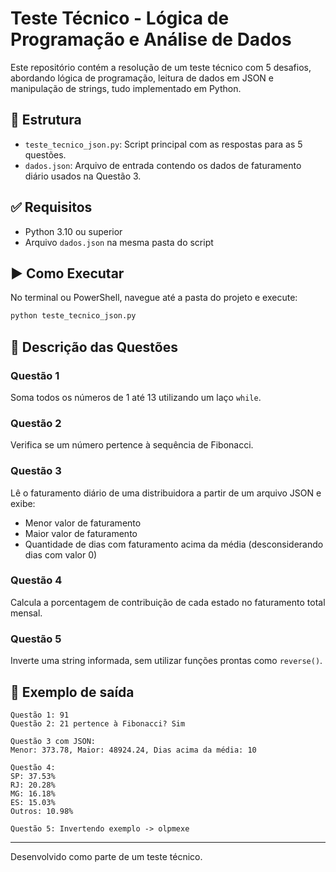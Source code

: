 
# Teste Técnico - Lógica de Programação e Análise de Dados

Este repositório contém a resolução de um teste técnico com 5 desafios, abordando lógica de programação, leitura de dados em JSON e manipulação de strings, tudo implementado em Python.

## 📁 Estrutura
- `teste_tecnico_json.py`: Script principal com as respostas para as 5 questões.
- `dados.json`: Arquivo de entrada contendo os dados de faturamento diário usados na Questão 3.

## ✅ Requisitos

- Python 3.10 ou superior
- Arquivo `dados.json` na mesma pasta do script

## ▶️ Como Executar

No terminal ou PowerShell, navegue até a pasta do projeto e execute:

```bash
python teste_tecnico_json.py
```

## 📌 Descrição das Questões

### Questão 1
Soma todos os números de 1 até 13 utilizando um laço `while`.

### Questão 2
Verifica se um número pertence à sequência de Fibonacci.

### Questão 3
Lê o faturamento diário de uma distribuidora a partir de um arquivo JSON e exibe:
- Menor valor de faturamento
- Maior valor de faturamento
- Quantidade de dias com faturamento acima da média (desconsiderando dias com valor 0)

### Questão 4
Calcula a porcentagem de contribuição de cada estado no faturamento total mensal.

### Questão 5
Inverte uma string informada, sem utilizar funções prontas como `reverse()`.

## 📄 Exemplo de saída

```
Questão 1: 91
Questão 2: 21 pertence à Fibonacci? Sim

Questão 3 com JSON:
Menor: 373.78, Maior: 48924.24, Dias acima da média: 10

Questão 4:
SP: 37.53%
RJ: 20.28%
MG: 16.18%
ES: 15.03%
Outros: 10.98%

Questão 5: Invertendo exemplo -> olpmexe
```

---

Desenvolvido como parte de um teste técnico.
